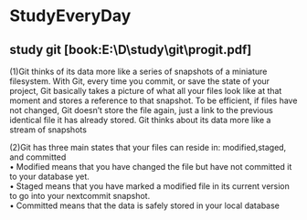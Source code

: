 ﻿# StudyEveryDay

##         ****study git****       [book:E:\D\study\git\progit.pdf]
(1)Git thinks of its data more like a series of
snapshots of a miniature filesystem. With Git, every time you commit, or save the state of your
project, Git basically takes a picture of what all your files look like at that moment and stores a
reference to that snapshot. To be efficient, if files have not changed, Git doesn’t store the file again,
just a link to the previous identical file it has already stored. Git thinks about its data more like a
stream of snapshots

(2)Git has three main states that your files can reside in: modified,staged, and committed  
• Modified means that you have changed the file but have not committed it to your database yet.   
• Staged means that you have marked a modified file in its current version to go into your nextcommit snapshot.    
• Committed means that the data is safely stored in your local database   
